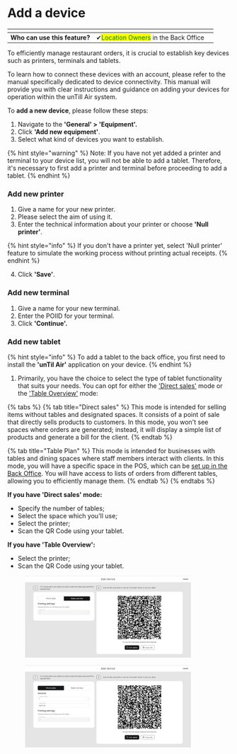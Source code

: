# Add a device

<table data-card-size="large" data-view="cards" data-full-width="false"><thead><tr><th></th><th></th><th></th></tr></thead><tbody><tr><td><strong>Who can use this feature?</strong></td><td><span data-gb-custom-inline data-tag="emoji" data-code="2714">✔</span><mark style="color:green;">Location Owners</mark> in the Back Office</td><td></td></tr></tbody></table>

To efficiently manage restaurant orders, it is crucial to establish key devices such as printers, terminals and tablets.

To learn how to connect these devices with an account, please refer to the manual specifically dedicated to device connectivity. This manual will provide you with clear instructions and guidance on adding your devices for operation within the unTill Air system.

To **add a new device**, please follow these steps:

1. Navigate to the **'General' > 'Equipment'.**
2. Click **'Add new equipment'**.
3. Select what kind of devices you want to establish.

{% hint style="warning" %}
Note: If you have not yet added a printer and terminal to your device list, you will not be able to add a tablet. Therefore, it's necessary to first add a printer and terminal before proceeding to add a tablet.
{% endhint %}

### Add new printer

1. Give a name for your new printer.
2. Please select the aim of using it.
3. Enter the technical information about your printer or choose **'Null printer'**.

{% hint style="info" %}
If you don't have a printer yet, select 'Null printer' feature to simulate the working process without printing actual receipts.
{% endhint %}

4. Click **'Save'**.

### Add new terminal

1. Give a name for your new terminal.
2. Enter the POIID for your terminal.
3. Click **'Continue'.**

### Add new tablet

{% hint style="info" %}
To add a tablet to the back office, you first need to install the **'unTil Air'** application on your device.
{% endhint %}

1. Primarily, you have the choice to select the type of tablet functionality that suits your needs. You can opt for either the ['Direct sales'](../../features/sales-modes/direct-sales-mode.md) mode or the ['Table Overview'](../../features/sales-modes/table-plan-mode/) mode:

{% tabs %}
{% tab title="Direct sales" %}
This mode is intended for selling items without tables and designated spaces. It consists of a point of sale that directly sells products to customers. In this mode, you won't see spaces where orders are generated; instead, it will display a simple list of products and generate a bill for the client.
{% endtab %}

{% tab title="Table Plan" %}
This mode is intended for businesses with tables and dining spaces where staff members interact with clients. In this mode, you will have a specific space in the POS, which can be [set up in the Back Office](../../features/spaces/manage-spaces-bo.md). You will have access to lists of orders from different tables, allowing you to efficiently manage them.&#x20;
{% endtab %}
{% endtabs %}

**If you have 'Direct sales' mode:**

* Specify the number of tables;
* Select the space which you'll use;
* Select the printer;
* Scan the QR Code using your tablet.

**If you have 'Table Overview':**

* Select the printer;
* Scan the QR Code using your tablet.

<div>

<figure><img src="../../.gitbook/assets/adding-device.jpg" alt="" width="375"><figcaption></figcaption></figure>

 

<figure><img src="../../.gitbook/assets/adding-device2.jpg" alt="" width="375"><figcaption></figcaption></figure>

</div>
